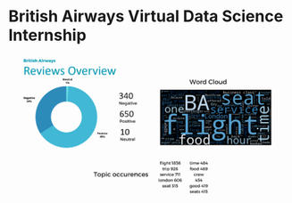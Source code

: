 # British Airways Virtual Data Science Internship
![Wordcloud](https://github.com/NodiraTillayeva/BritishAirwaysInternship/blob/main/Results.PNG)
